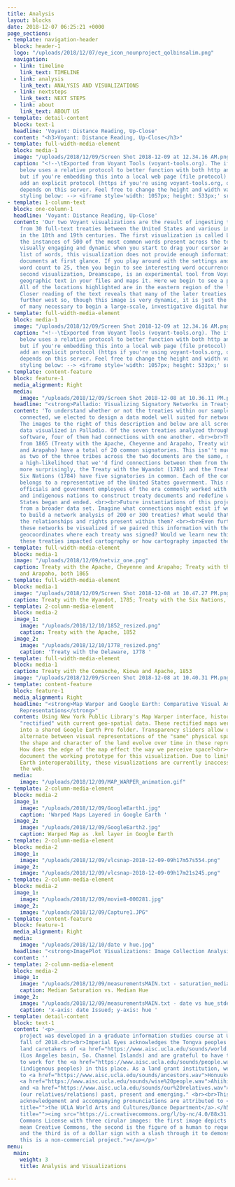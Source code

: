 ```yaml
---
title: Analysis
layout: blocks
date: 2018-12-07 06:25:21 +0000
page_sections:
- template: navigation-header
  block: header-1
  logo: "/uploads/2018/12/07/eye_icon_nounproject_qolbinsalim.png"
  navigation:
  - link: timeline
    link_text: TIMELINE
  - link: analysis
    link_text: ANALYSIS AND VISUALIZATIONS
  - link: nextsteps
    link_text: NEXT STEPS
  - link: about
    link_text: ABOUT US
- template: detail-content
  block: text-1
  headline: 'Voyant: Distance Reading, Up-Close'
  content: "<h3>Voyant: Distance Reading, Up-Close</h3>"
- template: full-width-media-element
  block: media-1
  image: "/uploads/2018/12/09/Screen Shot 2018-12-09 at 12.34.16 AM.png"
  caption: "<!--\tExported from Voyant Tools (voyant-tools.org). The iframe src attribute
    below uses a relative protocol to better function with both http and https sites,
    but if you're embedding this into a local web page (file protocol) you should
    add an explicit protocol (https if you're using voyant-tools.org, otherwise it
    depends on this server. Feel free to change the height and width values or other
    styling below: --> <iframe style='width: 1057px; height: 533px;' src='//voyant-tools.org/tool/Loom/?corpus=df672285c836b1fef0d52e3eec1beb01'></iframe>"
- template: 1-column-text
  block: one-column-1
  headline: 'Voyant: Distance Reading, Up-Close'
  content: 'Our two Voyant visualizations are the result of ingesting the .txt files
    from 30 full-text treaties between the United States and various indigenous peoples
    in the 18th and 19th centuries. The first visualization is called Loom and graphs
    the instances of 500 of the most common words present across the text. Though
    visually engaging and dynamic when you start to drag your cursor across the left-hand
    list of words, this visualization does not provide enough information about the
    documents at first glance. If you play around with the settings and lower the
    word count to 25, then you begin to see interesting word occurrences for <br><br>The
    second visualization, Dreamscape, is an experimental tool from Voyant that highlights
    geographic text in your files and maps it. Here we begin to see a pattern emerge.
    All of the locations highlighted are in the eastern region of the land in question.
    Closer reading of the text reveals that many of the later treaties involve areas
    further west so, though this image is very dynamic, it is just the first step
    of many necessary to begin a large-scale, investigative digital humanities project. '
- template: full-width-media-element
  block: media-1
  image: "/uploads/2018/12/09/Screen Shot 2018-12-09 at 12.34.16 AM.png"
  caption: "<!--\tExported from Voyant Tools (voyant-tools.org). The iframe src attribute
    below uses a relative protocol to better function with both http and https sites,
    but if you're embedding this into a local web page (file protocol) you should
    add an explicit protocol (https if you're using voyant-tools.org, otherwise it
    depends on this server. Feel free to change the height and width values or other
    styling below: --> <iframe style='width: 1057px; height: 533px;' src='//voyant-tools.org/tool/DreamScape/?corpus=df672285c836b1fef0d52e3eec1beb01'></iframe>"
- template: content-feature
  block: feature-1
  media_alignment: Right
  media:
    image: "/uploads/2018/12/09/Screen Shot 2018-12-08 at 10.36.11 PM.png"
  headline: "<strong>Palladio: Visualizing Signatory Networks in Treaty Text</strong>"
  content: 'To understand whether or not the treaties within our sample data set were
    connected, we elected to design a data model well suited for network visualization.
    The images to the right of this description and below are all screenshots of our
    data visualized in Palladio. Of the seven treaties analyzed through this web-based
    software, four of them had connections with one another. <br><br>The two treaties
    from 1865 (Treaty with the Apache, Cheyenne and Arapaho, Treaty with the Cheyenne
    and Arapaho) have a total of 20 common signatories. This isn''t much of a surprise
    as two of the three tribes across the two documents are the same, so there was
    a high-likelihood that we''d find connections between them from the outset. Somewhat
    more surprisingly, the Treaty with the Wyandot (1785) and the Treaty with the
    Six Nations (1784) have five signatories in common. Each of the common signatories
    belongs to a representative of the United States government. This means that elected
    officials and government employees of the era commonly worked with multiple tribes
    and indigenous nations to construct treaty documents and redefine where the United
    States began and ended. <br><br>Future instantiations of this project would benefit
    from a broader data set. Imagine what connections might exist if we were able
    to build a network analysis of 200 or 300 treaties? What would that reveal about
    the relationships and rights present within them? <br><br>Even further, how could
    these networks be visualized if we paired this information with the accompanying
    geocoordinates where each treaty was signed? Would we learn new things about how
    these treaties impacted cartography or how cartography impacted the treaties? '
- template: full-width-media-element
  block: media-1
  image: "/uploads/2018/12/09/netviz_one.png"
  caption: Treaty with the Apache, Cheyenne and Arapaho; Treaty with the Cheyenne
    and Arapaho, both 1865
- template: full-width-media-element
  block: media-1
  image: "/uploads/2018/12/09/Screen Shot 2018-12-08 at 10.47.27 PM.png"
  caption: Treaty with the Wyandot, 1785; Treaty with the Six Nations, 1784
- template: 2-column-media-element
  block: media-2
  image_1:
    image: "/uploads/2018/12/10/1852_resized.png"
    caption: Treaty with the Apache, 1852
  image_2:
    image: "/uploads/2018/12/10/1778_resized.png"
    caption: 'Treaty with the Delaware, 1778 '
- template: full-width-media-element
  block: media-1
  caption: Treaty with the Comanche, Kiowa and Apache, 1853
  image: "/uploads/2018/12/09/Screen Shot 2018-12-08 at 10.40.31 PM.png"
- template: content-feature
  block: feature-1
  media_alignment: Right
  headline: "<strong>Map Warper and Google Earth: Comparative Visual Analysis of Geographic
    Representations</strong>"
  content: Using New York Public Library's Map Warper interface, historic maps were
    "rectified" with current geo-spatial data. These rectified maps were then exported
    into a shared Google Earth Pro folder. Transparency sliders allow users to seamlessly
    alternate between visual representations of the "same" physical space. How did
    the shape and character of the land evolve over time in these representations?
    How does the edge of the map effect the way we perceive space?<br><br>These images
    document the working prototype for this visualization. Due to limitations in Google
    Earth interoperability, these visualizations are currently inaccessible through
    the web.
  media:
    image: "/uploads/2018/12/09/MAP_WARPER_animation.gif"
- template: 2-column-media-element
  block: media-2
  image_1:
    image: "/uploads/2018/12/09/GoogleEarth1.jpg"
    caption: 'Warped Maps Layered in Google Earth '
  image_2:
    image: "/uploads/2018/12/09/GoogleEarth2.jpg"
    caption: Warped Map as .kml layer in Google Earth
- template: 2-column-media-element
  block: media-2
  image_1:
    image: "/uploads/2018/12/09/vlcsnap-2018-12-09-09h17m57s554.png"
  image_2:
    image: "/uploads/2018/12/09/vlcsnap-2018-12-09-09h17m21s245.png"
- template: 2-column-media-element
  block: media-2
  image_1:
    image: "/uploads/2018/12/09/movie8-000281.jpg"
  image_2:
    image: "/uploads/2018/12/09/Capture1.JPG"
- template: content-feature
  block: feature-1
  media_alignment: Right
  media:
    image: "/uploads/2018/12/10/date v hue.jpg"
  headline: "<strong>ImagePlot Visualizations: Image Collection Analysis</strong>"
  content: ''
- template: 2-column-media-element
  block: media-2
  image_1:
    image: "/uploads/2018/12/09/measurementsMAIN.txt - saturation_median vs hue_median.jpg"
    caption: Median Saturation vs. Median Hue
  image_2:
    image: "/uploads/2018/12/09/measurementsMAIN.txt - date vs hue_stdev.jpg"
    caption: 'x-axis: date Issued; y-axis: hue '
- template: detail-content
  block: text-1
  content: '<p>____________________________________________________________________</p><h5>This
    project was developed in a graduate information studies course at UCLA in the
    fall of 2018.<br><br>Imperial Eyes acknowledges the Tongva peoples as the traditional
    land caretakers of <a href="https://www.aisc.ucla.edu/sounds/world.wav">Tovaangar</a>
    (Los Angeles basin, So. Channel Islands) and are grateful to have the opportunity
    to work for the <a href="https://www.aisc.ucla.edu/sounds/people.wav">taraaxatom</a>
    (indigenous peoples) in this place. As a land grant institution, we pay our respects
    to <a href="https://www.aisc.ucla.edu/sounds/ancestors.wav">Honuukvetam</a> (Ancestors),
    <a href="https://www.aisc.ucla.edu/sounds/wise%20people.wav">Ahiihirom </a>(Elders),
    and <a href="https://www.aisc.ucla.edu/sounds/our%20relatives.wav">eyoohiinkem</a>
    (our relatives/relations) past, present and emerging." <br><br>This territory
    acknowledgement and accompanying pronunciations are attributed to <a href="https://www.wacd.ucla.edu/"
    title="">the UCLA World Arts and Cultures/Dance Department</a>.</h5><p><a href="https://creativecommons.org/licenses/by-nc/4.0/"
    title=""><img src="https://i.creativecommons.org/l/by-nc/4.0/88x31.png" alt="Creative
    Commons License with three cirular images: the first image depicts two c''s to
    mean Creative Commons, the second is the figure of a human to request attribution,
    and the third is of a dollar sign with a slash through it to demonstrate that
    this is a non-commercial project."></a></p>'
menu:
  main:
    weight: 3
    title: Analysis and Visualizations

---
```

